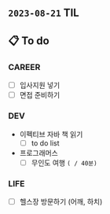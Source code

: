 ## `2023-08-21` TIL

## 📋 To do

### CAREER
- [ ] 입사지원 넣기
- [ ] 면접 준비하기

### DEV
- 이펙티브 자바 책 읽기
  - [ ] to do list
- 프로그래머스
  - [ ] 무인도 여행 `( / 40분)`

### LIFE

- [ ] 헬스장 방문하기 (어깨, 하치)
